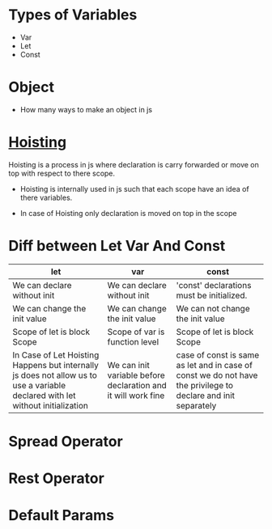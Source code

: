 # Types of Variables

- Var
- Let
- Const

# Object

- How many ways to make an object in js

# [Hoisting](<(https://www.freecodecamp.org/news/javascript-let-and-const-hoisting/)>)

Hoisting is a process in js where declaration is carry forwarded or move on top with respect to there scope.

- Hoisting is internally used in js such that each scope have an idea of there variables.

- In case of Hoisting only declaration is moved on top in the scope

# Diff between Let Var And Const

| let                                                                                                                            | var                                                           | const                                                                                                         |
| ------------------------------------------------------------------------------------------------------------------------------ | ------------------------------------------------------------- | ------------------------------------------------------------------------------------------------------------- |
| We can declare without init                                                                                                    | We can declare without init                                   | 'const' declarations must be initialized.                                                                     |
| We can change the init value                                                                                                   | We can change the init value                                  | We can not change the init value                                                                              |
| Scope of let is block Scope                                                                                                    | Scope of var is function level                                | Scope of let is block Scope                                                                                   |
| In Case of Let Hoisting Happens but internally js does not allow us to use a variable declared with let without initialization | We can init variable before declaration and it will work fine | case of const is same as let and in case of const we do not have the privilege to declare and init separately |

# Spread Operator

# Rest Operator

# Default Params
